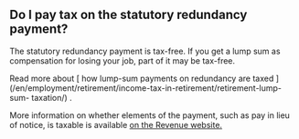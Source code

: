 ##  Do I pay tax on the statutory redundancy payment?

The statutory redundancy payment is tax-free. If you get a lump sum as
compensation for losing your job, part of it may be tax-free.

Read more about [ how lump-sum payments on redundancy are taxed
](/en/employment/retirement/income-tax-in-retirement/retirement-lump-sum-
taxation/) .

More information on whether elements of the payment, such as pay in lieu of
notice, is taxable is available [ on the Revenue website.
](http://www.revenue.ie/en/tax/it/leaflets/it21.html)
